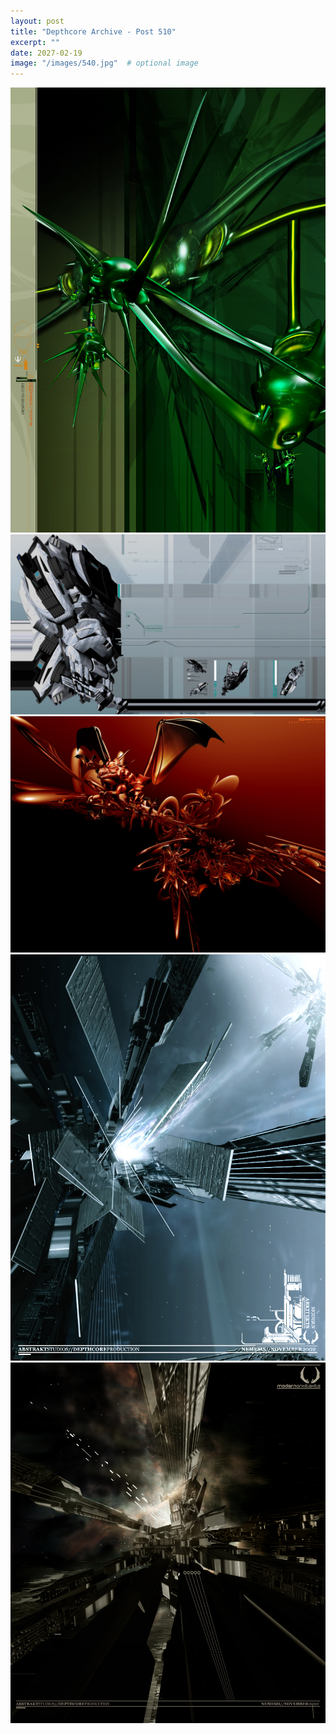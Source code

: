 ```yaml
---
layout: post
title: "Depthcore Archive - Post 510"
excerpt: ""
date: 2027-02-19
image: "/images/540.jpg"  # optional image
---
```


<img src="/images/540.jpg">
<img src="/images/541.jpg" alt="541.jpg"/>
<img src="/images/542.jpg" alt="542.jpg"/>
<img src="/images/543.jpg" alt="543.jpg"/>
<img src="/images/544.jpg" alt="544.jpg"/>
